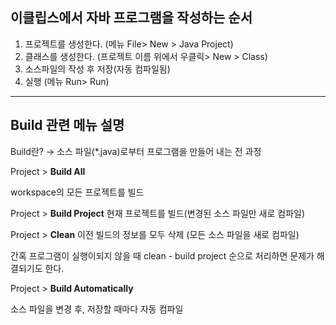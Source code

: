 ## 이클립스에서 자바 프로그램을 작성하는 순서

1. 프로젝트를 생성한다. (메뉴 File> New > Java Project)
2. 클래스를 생성한다. (프로젝트 이름 위에서 우클릭> New > Class)
3. 소스파일의 작성 후 저장(자동 컴파일됨)
4. 실행 (메뉴 Run> Run)

---

## Build 관련 메뉴 설명

Build란? → 소스 파일(*.java)로부터 프로그램을 만들어 내는 전 과정

Project > **Build All**

workspace의 모든 프로젝트를 빌드

Project > **Build Project**
현재 프로젝트를 빌드(변경된 소스 파일만 새로 컴파일)

Project > **Clean**
이전 빌드의 정보를 모두 삭제 (모든 소스 파일을 새로 컴파일)

간혹 프로그램이 실행이되지 않을 때 clean - build project 순으로 처리하면 문제가 해결되기도 한다.

Project > **Build Automatically**

소스 파일을 변경 후, 저장할 때마다 자동 컴파일
